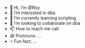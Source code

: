 - 👋 Hi, I’m @Roy
- 👀 I’m interested in dba
- 🌱 I’m currently learning scripting
- 💞️ I’m looking to collaborate on dba
- 📫 How to reach me call
- 😄 Pronouns: ...
- ⚡ Fun fact: ...

<!---
Roy-033/Roy-033 is a ✨ special ✨ repository because its `README.md` (this file) appears on your GitHub profile.
You can click the Preview link to take a look at your changes.
--->
